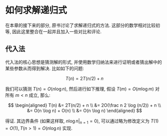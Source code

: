 # 如何求解递归式

在本章的接下来的部分, 原书讨论了求解递归式的方法. 这部分的数学相对比较初等, 因此这里整合在一起并且加入一些对比和评论. 

## 代入法

代入法的核心思想是猜测解的形式, 并使用数学归纳法来进行证明或者猜出解中的某些参数从而得到解决. 比如如下的问题:

$$
T(n) = 2 T(n/2) + n
$$

我们可以猜测 $T(n)=O(n\log n)$, 然后进行如下推理, 假设 $T(m) = O(m\log m)$ 对所有 $m\lt n$ 成立, 那么:

$$
\begin{aligned}
T(n) &= 2T(n/2) + n \\
&= 2O(\frac n 2 \log (n/2)) + n \\
&= O(n \log n) + O(n) \\
&= O(n \log n)
\end{aligned}
$$

得证. 其边界条件 (如果这样取, $n\log n |_{n=1} = 0$), 可以通过略为修改定义为 $T(1) = O(1), T(n\gt 1) = O(n\log n)$ 实现. 